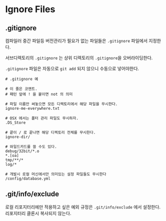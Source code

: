 # Ignore Files

## .gitignore

컴파일러 중간 파일등 버전관리가 필요가 없는 파일들은 `.gitignore` 파일에서 지정한다.

서브디렉토리의 `.gitignore` 는 상위 디렉토리의 `.gitignore`을 오버라이딩한다. 

`.gitignore` 파일은 자동으로 `git add` 되지 않으니 수동으로 넣어야한다.

	# .gitignore 예

	# 이 줄은 코멘트.
	# 패턴 앞에 ! 을 붙이면 not 의 의미

	# 파일 이름만 써놓으면 모든 디렉토리에서 해당 파일을 무시한다.
	ignore-me-everywhere.txt
	
	# OSX 에서는 폴터 관리 파일도 무시하자.
	.DS_Store

	# 끝이 / 로 끝나면 해당 디렉토리 전체를 무시한다.
	ignore-dir/

	# 와일드카드를 쓸 수도 있다.
	debug/32bit/*.o
	*.[oa]
	tmp/**/*
	log/*

	# 개발시 로컬 머신에서만 의미있는 설정 파일들도 무시한다
	/config/database.yml


## .git/info/exclude

로컬 리포지터리에만 적용하고 싶은 예외 규정은 `.git/info/exclude` 에서 설정한다.  
리포지터리 클론시 복사되지 않는다.

